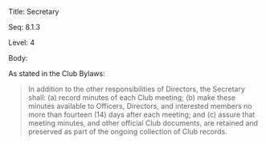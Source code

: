 Title:  Secretary

Seq:    8.1.3

Level:  4

Body:

As stated in the Club Bylaws:

> In addition to the other responsibilities of Directors, the Secretary shall: (a) record minutes of each Club meeting; (b) make these minutes available to Officers, Directors, and interested members no more than fourteen (14) days after each meeting; and (c) assure that meeting minutes, and other official Club documents, are retained and preserved as part of the ongoing collection of Club records.
